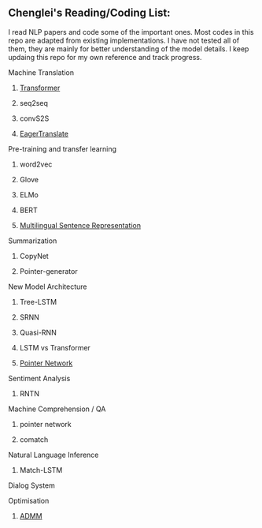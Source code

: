 ## Chenglei's Reading/Coding List:

I read NLP papers and code some of the important ones.
Most codes in this repo are adapted from existing implementations. I have not tested all of them, they are mainly for better understanding of the model details.
I keep updaing this repo for my own reference and track progress.

Machine Translation
1. [Transformer](./Transformer)

2. seq2seq

3. convS2S

4. [EagerTranslate](./eagerTranslate)

Pre-training and transfer learning
1. word2vec

2. Glove

3. ELMo

4. BERT

5. [Multilingual Sentence Representation](./LASER)

Summarization
1. CopyNet

2. Pointer-generator

New Model Architecture 
1. Tree-LSTM

2. SRNN

3. Quasi-RNN

4. LSTM vs Transformer

5. [Pointer Network](./PtrNet)

Sentiment Analysis
1. RNTN
 
Machine Comprehension / QA
1. pointer network

2. comatch

Natural Language Inference
1. Match-LSTM

Dialog System


Optimisation
1. [ADMM](./ADMM)







